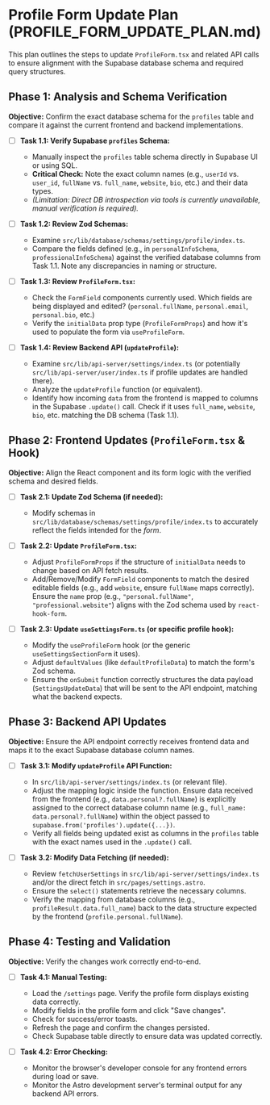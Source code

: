 # Profile Form Update Plan (PROFILE_FORM_UPDATE_PLAN.md)

This plan outlines the steps to update `ProfileForm.tsx` and related API calls to ensure alignment with the Supabase database schema and required query structures.

## Phase 1: Analysis and Schema Verification

**Objective:** Confirm the exact database schema for the `profiles` table and compare it against the current frontend and backend implementations.

-   [ ] **Task 1.1: Verify Supabase `profiles` Schema:**
    *   Manually inspect the `profiles` table schema directly in Supabase UI or using SQL.
    *   **Critical Check:** Note the exact column names (e.g., `userId` vs. `user_id`, `fullName` vs. `full_name`, `website`, `bio`, etc.) and their data types.
    *   *(Limitation: Direct DB introspection via tools is currently unavailable, manual verification is required).*

-   [ ] **Task 1.2: Review Zod Schemas:**
    *   Examine `src/lib/database/schemas/settings/profile/index.ts`.
    *   Compare the fields defined (e.g., in `personalInfoSchema`, `professionalInfoSchema`) against the verified database columns from Task 1.1. Note any discrepancies in naming or structure.

-   [ ] **Task 1.3: Review `ProfileForm.tsx`:**
    *   Check the `FormField` components currently used. Which fields are being displayed and edited? (`personal.fullName`, `personal.email`, `personal.bio`, etc.)
    *   Verify the `initialData` prop type (`ProfileFormProps`) and how it's used to populate the form via `useProfileForm`.

-   [ ] **Task 1.4: Review Backend API (`updateProfile`):**
    *   Examine `src/lib/api-server/settings/index.ts` (or potentially `src/lib/api-server/user/index.ts` if profile updates are handled there).
    *   Analyze the `updateProfile` function (or equivalent).
    *   Identify how incoming `data` from the frontend is mapped to columns in the Supabase `.update()` call. Check if it uses `full_name`, `website`, `bio`, etc. matching the DB schema (Task 1.1).

## Phase 2: Frontend Updates (`ProfileForm.tsx` & Hook)

**Objective:** Align the React component and its form logic with the verified schema and desired fields.

-   [ ] **Task 2.1: Update Zod Schema (if needed):**
    *   Modify schemas in `src/lib/database/schemas/settings/profile/index.ts` to accurately reflect the fields intended for the *form*.

-   [ ] **Task 2.2: Update `ProfileForm.tsx`:**
    *   Adjust `ProfileFormProps` if the structure of `initialData` needs to change based on API fetch results.
    *   Add/Remove/Modify `FormField` components to match the desired editable fields (e.g., add `website`, ensure `fullName` maps correctly). Ensure the `name` prop (e.g., `"personal.fullName"`, `"professional.website"`) aligns with the Zod schema used by `react-hook-form`.

-   [ ] **Task 2.3: Update `useSettingsForm.ts` (or specific profile hook):**
    *   Modify the `useProfileForm` hook (or the generic `useSettingsSectionForm` it uses).
    *   Adjust `defaultValues` (like `defaultProfileData`) to match the form's Zod schema.
    *   Ensure the `onSubmit` function correctly structures the data payload (`SettingsUpdateData`) that will be sent to the API endpoint, matching what the backend expects.

## Phase 3: Backend API Updates

**Objective:** Ensure the API endpoint correctly receives frontend data and maps it to the exact Supabase database column names.

-   [ ] **Task 3.1: Modify `updateProfile` API Function:**
    *   In `src/lib/api-server/settings/index.ts` (or relevant file).
    *   Adjust the mapping logic inside the function. Ensure data received from the frontend (e.g., `data.personal?.fullName`) is explicitly assigned to the correct database column name (e.g., `full_name: data.personal?.fullName`) within the object passed to `supabase.from('profiles').update({...})`.
    *   Verify all fields being updated exist as columns in the `profiles` table with the exact names used in the `.update()` call.

-   [ ] **Task 3.2: Modify Data Fetching (if needed):**
    *   Review `fetchUserSettings` in `src/lib/api-server/settings/index.ts` and/or the direct fetch in `src/pages/settings.astro`.
    *   Ensure the `select()` statements retrieve the necessary columns.
    *   Verify the mapping from database columns (e.g., `profileResult.data.full_name`) back to the data structure expected by the frontend (`profile.personal.fullName`).

## Phase 4: Testing and Validation

**Objective:** Verify the changes work correctly end-to-end.

-   [ ] **Task 4.1: Manual Testing:**
    *   Load the `/settings` page. Verify the profile form displays existing data correctly.
    *   Modify fields in the profile form and click "Save changes".
    *   Check for success/error toasts.
    *   Refresh the page and confirm the changes persisted.
    *   Check Supabase table directly to ensure data was updated correctly.

-   [ ] **Task 4.2: Error Checking:**
    *   Monitor the browser's developer console for any frontend errors during load or save.
    *   Monitor the Astro development server's terminal output for any backend API errors.

